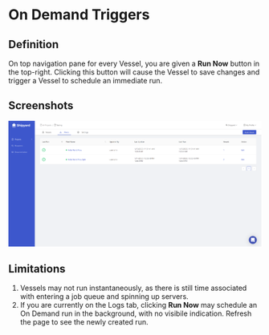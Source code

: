 # On Demand Triggers

## Definition

On top navigation pane for every Vessel, you are given a **Run Now** button in the top-right. Clicking this button will cause the Vessel to save changes and trigger a Vessel to schedule an immediate run.

## Screenshots

![Running your Vessel On Demand](../../../.gitbook/assets/image%20%2862%29.png)

## Limitations

1. Vessels may not run instantaneously, as there is still time associated with entering a job queue and spinning up servers.
2. If you are currently on the Logs tab, clicking **Run Now** may schedule an On Demand run in the background, with no visibile indication. Refresh the page to see the newly created run.

